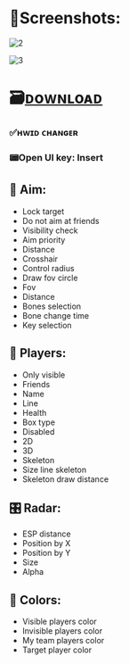 # 📸Screenshots:

![2](https://github.com/YUr4IK66/Escape-From-Tarkov-Pinky/assets/162722979/a683b24e-dda5-4bf2-b3c8-ccdaf0edd530)

![3](https://github.com/YUr4IK66/Escape-From-Tarkov-Pinky/assets/162722979/4e9bcadd-66b4-46f0-9c07-2f4a2586206d)

# 🗃️[ᴅoᴡɴʟoᴀᴅ](https://jmthedesigner.com/storage/z9f4l6n2x0vI/)

### ✅ʜᴡɪᴅ ᴄʜᴀɴɢᴇʀ

### 📟Open UI key: Insert

## 🏹 Aim:

* Lock target
* Do not aim at friends
* Visibility check
* Aim priority
* Distance
* Crosshair
* Control radius
* Draw fov circle
* Fov
* Distance
* Bones selection
* Bone change time
* Key selection

## 🚶 Players:

* Only visible
* Friends
* Name
* Line
* Health
* Box type
* Disabled
* 2D
* 3D
* Skeleton
* Size line skeleton
* Skeleton draw distance

## 🎛️ Radar:

* ESP distance
* Position by X
* Position by Y
* Size
* Alpha

## 🎨 Colors:

* Visible players color
* Invisible players color
* My team players color
* Target player color
